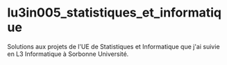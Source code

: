 # lu3in005_statistiques_et_informatique
Solutions aux projets de l'UE de Statistiques et Informatique que j'ai suivie en L3 Informatique à Sorbonne Université.
